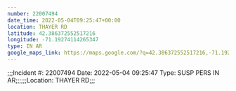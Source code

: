 ```yaml
---
number: 22007494
date_time: 2022-05-04T09:25:47+00:00
location: THAYER RD
latitude: 42.386372552517216
longitude: -71.19274114265347
type: IN AR
google_maps_link: https://maps.google.com/?q=42.386372552517216,-71.19274114265347
---
```


;;;Incident #: 22007494   Date: 2022-05-04 09:25:47   Type: SUSP PERS IN AR;;;;;;Location: THAYER RD;;;
